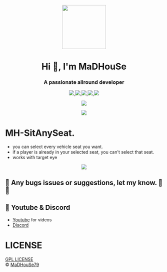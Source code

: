 <p align="center">
    <img width="140" src="https://icons.iconarchive.com/icons/iconarchive/red-orb-alphabet/128/Letter-M-icon.png" />  
    <h1 align="center">Hi 👋, I'm MaDHouSe</h1>
    <h3 align="center">A passionate allround developer </h3>    
</p>

<p align="center">
  <a href="https://github.com/MaDHouSe79/mh-sitanyseat/issues">
    <img src="https://img.shields.io/github/issues/MaDHouSe79/mh-sitanyseat"/> 
  </a>
  <a href="https://github.com/MaDHouSe79/mh-sitanyseat/watchers">
    <img src="https://img.shields.io/github/watchers/MaDHouSe79/mh-sitanyseat"/> 
  </a> 
  <a href="https://github.com/MaDHouSe79/mh-sitanyseat/network/members">
    <img src="https://img.shields.io/github/forks/MaDHouSe79/mh-sitanyseat"/> 
  </a>  
  <a href="https://github.com/MaDHouSe79/mh-sitanyseat/stargazers">
    <img src="https://img.shields.io/github/stars/MaDHouSe79/mh-sitanyseat?color=white"/> 
  </a>
  <a href="https://github.com/MaDHouSe79/mh-sitanyseat/blob/main/LICENSE">
    <img src="https://img.shields.io/github/license/MaDHouSe79/mh-sitanyseat?color=black"/> 
  </a>      
</p>

<p align="center">
  <img alig src="https://github-profile-trophy.vercel.app/?username=MaDHouSe79&margin-w=15&column=6" />
</p>

<p align="center">
  <img alig src="https://raw.githubusercontent.com/kamranahmedse/driver.js/master/demo/images/split.png" />
</p>

# MH-SitAnySeat.
- you can select every vehicle seat you want.
- if a player is already in your selected seat, you can't select that seat.
- works with target eye

<p align="center">
  <img alig src="https://raw.githubusercontent.com/kamranahmedse/driver.js/master/demo/images/split.png" />
</p>

## 🐞 Any bugs issues or suggestions, let my know. 👊😎

## 🙈 Youtube & Discord
- [Youtube](https://www.youtube.com/@MaDHouSe79) for videos
- [Discord](https://discord.gg/cEMSeE9dgS)

# LICENSE
[GPL LICENSE](./LICENSE)<br />
&copy; [MaDHouSe79](https://www.youtube.com/@MaDHouSe79)